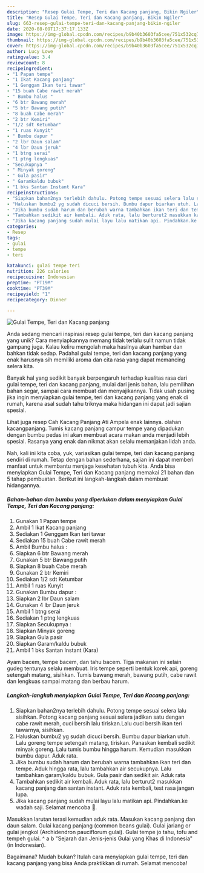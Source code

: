 ```yaml
---
description: "Resep Gulai Tempe, Teri dan Kacang panjang, Bikin Ngiler"
title: "Resep Gulai Tempe, Teri dan Kacang panjang, Bikin Ngiler"
slug: 663-resep-gulai-tempe-teri-dan-kacang-panjang-bikin-ngiler
date: 2020-08-09T17:37:17.133Z
image: https://img-global.cpcdn.com/recipes/b9b40b3603fa5cee/751x532cq70/gulai-tempe-teri-dan-kacang-panjang-foto-resep-utama.jpg
thumbnail: https://img-global.cpcdn.com/recipes/b9b40b3603fa5cee/751x532cq70/gulai-tempe-teri-dan-kacang-panjang-foto-resep-utama.jpg
cover: https://img-global.cpcdn.com/recipes/b9b40b3603fa5cee/751x532cq70/gulai-tempe-teri-dan-kacang-panjang-foto-resep-utama.jpg
author: Lucy Lowe
ratingvalue: 3.4
reviewcount: 8
recipeingredient:
- "1 Papan tempe"
- "1 Ikat Kacang panjang"
- "1 Genggam Ikan teri tawar"
- "15 buah Cabe rawit merah"
- " Bumbu halus "
- "6 btr Bawang merah"
- "5 btr Bawang putih"
- "8 buah Cabe merah"
- "2 btr Kemiri"
- "1/2 sdt Ketumbar"
- "1 ruas Kunyit"
- " Bumbu dapur "
- "2 lbr Daun salam"
- "4 lbr Daun jeruk"
- "1 btng serai"
- "1 ptng lengkuas"
- "Secukupnya "
- " Minyak goreng"
- " Gula pasir"
- " Garamkaldu bubuk"
- "1 bks Santan Instant Kara"
recipeinstructions:
- "Siapkan bahan2nya terlebih dahulu. Potong tempe sesuai selera lalu sisihkan. Potong kacang panjang sesuai selera jadikan satu dengan cabe rawit merah, cuci bersih lalu tiriskan.Lalu cuci bersih ikan teri tawarnya, sisihkan."
- "Haluskan bumbu2 yg sudah dicuci bersih. Bumbu dapur biarkan utuh. Lalu goreng tempe setengah matang, tiriskan. Panaskan kembali sedikit minyak goreng. Lalu tumis bumbu hingga harum. Kemudian masukkan bumbu dapur. Aduk rata."
- "Jika bumbu sudah harum dan berubah warna tambahkan ikan teri dan tempe. Aduk hingga rata, lalu tambahkan air secukupnya. Lalu tambahkan garam/kaldu bubuk. Gula pasir dan sedikit air. Aduk rata"
- "Tambahkan sedikit air kembali. Aduk rata, lalu berturut2 masukkan kacang panjang dan santan instant. Aduk rata kembali, test rasa jangan lupa."
- "Jika kacang panjang sudah mulai layu lalu matikan api. Pindahkan.ke wadah saji. Selamat mencoba 🙏."
categories:
- Resep
tags:
- gulai
- tempe
- teri

katakunci: gulai tempe teri 
nutrition: 226 calories
recipecuisine: Indonesian
preptime: "PT19M"
cooktime: "PT39M"
recipeyield: "1"
recipecategory: Dinner

---
```



![Gulai Tempe, Teri dan Kacang panjang](https://img-global.cpcdn.com/recipes/b9b40b3603fa5cee/751x532cq70/gulai-tempe-teri-dan-kacang-panjang-foto-resep-utama.jpg)

Anda sedang mencari inspirasi resep gulai tempe, teri dan kacang panjang yang unik? Cara menyiapkannya memang tidak terlalu sulit namun tidak gampang juga. Kalau keliru mengolah maka hasilnya akan hambar dan bahkan tidak sedap. Padahal gulai tempe, teri dan kacang panjang yang enak harusnya sih memiliki aroma dan cita rasa yang dapat memancing selera kita.

Banyak hal yang sedikit banyak berpengaruh terhadap kualitas rasa dari gulai tempe, teri dan kacang panjang, mulai dari jenis bahan, lalu pemilihan bahan segar, sampai cara membuat dan menyajikannya. Tidak usah pusing jika ingin menyiapkan gulai tempe, teri dan kacang panjang yang enak di rumah, karena asal sudah tahu triknya maka hidangan ini dapat jadi sajian spesial.

Lihat juga resep Cah Kacang Panjang Ati Ampela enak lainnya. olahan kacangpanjang. Tumis kacang panjang campur tempe yang dipadukan dengan bumbu pedas ini akan membuat acara makan anda menjadi lebih spesial. Rasanya yang enak dan nikmat akan selalu memanjakan lidah anda.


Nah, kali ini kita coba, yuk, variasikan gulai tempe, teri dan kacang panjang sendiri di rumah. Tetap dengan bahan sederhana, sajian ini dapat memberi manfaat untuk membantu menjaga kesehatan tubuh kita. Anda bisa menyiapkan Gulai Tempe, Teri dan Kacang panjang memakai 21 bahan dan 5 tahap pembuatan. Berikut ini langkah-langkah dalam membuat hidangannya.

<!--inarticleads1-->

##### Bahan-bahan dan bumbu yang diperlukan dalam menyiapkan Gulai Tempe, Teri dan Kacang panjang:

1. Gunakan 1 Papan tempe
1. Ambil 1 Ikat Kacang panjang
1. Sediakan 1 Genggam Ikan teri tawar
1. Sediakan 15 buah Cabe rawit merah
1. Ambil  Bumbu halus :
1. Siapkan 6 btr Bawang merah
1. Gunakan 5 btr Bawang putih
1. Siapkan 8 buah Cabe merah
1. Gunakan 2 btr Kemiri
1. Sediakan 1/2 sdt Ketumbar
1. Ambil 1 ruas Kunyit
1. Gunakan  Bumbu dapur :
1. Siapkan 2 lbr Daun salam
1. Gunakan 4 lbr Daun jeruk
1. Ambil 1 btng serai
1. Sediakan 1 ptng lengkuas
1. Siapkan Secukupnya :
1. Siapkan  Minyak goreng
1. Siapkan  Gula pasir
1. Siapkan  Garam/kaldu bubuk
1. Ambil 1 bks Santan Instant (Kara)


Ayam bacem, tempe bacem, dan tahu bacem. Tiga makanan ini selain gudeg tentunya selalu membuat. Iris tempe seperti bentuk korek api, goreng setengah matang, sisihkan. Tumis bawang merah, bawang putih, cabe rawit dan lengkuas sampai matang dan berbau harum. 

<!--inarticleads2-->

##### Langkah-langkah menyiapkan Gulai Tempe, Teri dan Kacang panjang:

1. Siapkan bahan2nya terlebih dahulu. Potong tempe sesuai selera lalu sisihkan. Potong kacang panjang sesuai selera jadikan satu dengan cabe rawit merah, cuci bersih lalu tiriskan.Lalu cuci bersih ikan teri tawarnya, sisihkan.
1. Haluskan bumbu2 yg sudah dicuci bersih. Bumbu dapur biarkan utuh. Lalu goreng tempe setengah matang, tiriskan. Panaskan kembali sedikit minyak goreng. Lalu tumis bumbu hingga harum. Kemudian masukkan bumbu dapur. Aduk rata.
1. Jika bumbu sudah harum dan berubah warna tambahkan ikan teri dan tempe. Aduk hingga rata, lalu tambahkan air secukupnya. Lalu tambahkan garam/kaldu bubuk. Gula pasir dan sedikit air. Aduk rata
1. Tambahkan sedikit air kembali. Aduk rata, lalu berturut2 masukkan kacang panjang dan santan instant. Aduk rata kembali, test rasa jangan lupa.
1. Jika kacang panjang sudah mulai layu lalu matikan api. Pindahkan.ke wadah saji. Selamat mencoba 🙏.


Masukkan larutan terasi kemudian aduk rata. Masukan kacang panjang dan daun salam. Gulai kacang panjang (common beans gulai). Gulai jariang or gulai jengkol (Archidendron pauciflorum gulai). Gulai tempe jo tahu, tofu and tempeh gulai. ^ a b &#34;Sejarah dan Jenis-jenis Gulai yang Khas di Indonesia&#34; (in Indonesian). 

Bagaimana? Mudah bukan? Itulah cara menyiapkan gulai tempe, teri dan kacang panjang yang bisa Anda praktikkan di rumah. Selamat mencoba!
